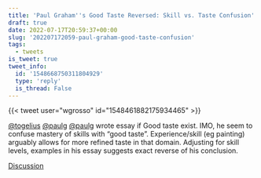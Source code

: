 ```yaml
---
title: 'Paul Graham''s Good Taste Reversed: Skill vs. Taste Confusion'
draft: true
date: 2022-07-17T20:59:37+00:00
slug: '202207172059-paul-graham-good-taste-confusion'
tags:
  - tweets
is_tweet: true
tweet_info:
  id: '1548668750311804929'
  type: 'reply'
  is_thread: False
---
```




{{< tweet user="wgrosso" id="1548461882175934465" >}}

[@togelius](https://x.com/togelius) [@paulg](https://x.com/paulg) [@paulg](https://x.com/paulg) wrote essay if Good taste exist. IMO, he seem to confuse mastery of skills with “good taste”. Experience/skill (eg painting) arguably allows for more refined taste in that domain. Adjusting for skill levels, examples in his essay suggests exact reverse of his conclusion.

[Discussion](https://x.com/sytelus/status/1548668750311804929)
